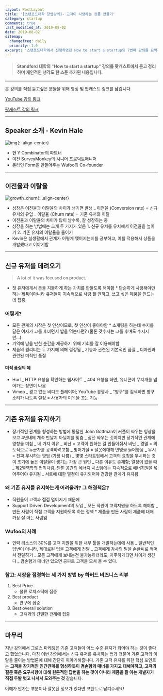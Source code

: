 ```yaml
---
layout: PostLayout
title: '[스탠포드대학 창업강의]- 고객이 사랑하는 상품 만들기'
category: startup
comments: true
last_modified_at: 2019-08-02
date: 2019-08-02
sitemap:
  changefreq: daily
  priority: 1.0
excerpt: '스탠포드대학에서 진행하였던 How to start a startup의 7번째 강의를 요약정리한 글입니다.'
---
```


> #### Standford 대학의 "How to start a startup" 강의를 팟캐스트에서 듣고 정리하며 개인적인 생각도 한 스푼 추가된 내용입니다.

---

본 강의를 직접 듣고싶은 분들을 위해 영상 및 팟캐스트 링크를 남깁니다.

[YouTube 강의 링크](https://youtu.be/sz_LgBAGYyo)

[팟캐스트 강의 링크](https://player.fm/series/how-to-start-a-startup/07-kevin-hale-how-to-build-products-users-love)

---

## Speaker 소개 - Kevin Hale

![img](https://images.yourstory.com/cs/wordpress/2014/10/Kevin-Hale.jpg?fm=png&auto=format){: .align-center}

- 현 Y Combinator의 파트너
- 이전 SurveyMonkey의 시니어 프로덕트매니저
- 온라인 Form을 만들어주는 Wufoo의 Co-founder

---

## 이전율과 이탈율

![growth_churn](https://github.com/chansbro/chansbro.github.io/blob/master/assets/images/startup/churn.png?raw=true){: .align-center}

- 성장은 이전율과 이탈율의 차이가 생기면 발생
  _ 이전율 (Conversion rate) = 신규 유저의 유입
  _ 이탈율 (Churn rate) = 기존 유저의 이탈
- 이전율과 이탈율의 차이가 많이 날수록, 잘 성장하는 중
- 성장을 하는 방법에는 크게 두 가지가 있음 1. 신규 유저를 유치해서 이전율을 높이기 2. 기존 유저의 이탈율을 줄이기
- Kevin은 실생활에서 관계가 어떻게 맺어지는지를 공부하고, 이를 적용해서 상품을 개발했다고 이야기함

---

## 신규 유저를 데려오기

> A lot of it was focused on product.

- 첫 유저에게서 돈을 지불하게 하는 가치를 만들도록 해야함 \* 단순하게 사용해야만하는 제품이아니라 유저들이 지속적으로 사랑 할 만하고, 쓰고 싶은 제품을 만드는데 집중

### 어떻게?

- 모든 관계의 시작은 첫 인상이므로, 첫 인상이 좋아야함 \* 소개팅을 하는데 수지를 닮은 여자가 코를 후비면서 밥을 먹는다면? (물론 갓수지는 코를 후벼도 수지지만...)
- 기억에 남을 만한 순간을 제공하기 위해 기회를 잘 이용해야함
- 제품의 퀄리티는 두 가지에 의해 결정됨
  _ 기능과 관련된 기본적인 품질
  _ 디자인과 관련된 미적인 품질

#### 미적 품질의 예

- Hurl
  _ HTTP 요청을 확인하는 웹사이트
  _ 404 요청을 하면, 유니콘이 무지개를 넘어가는 장면이 나옴
- Vimeo
  _ 광고 없는 비디오 플레이어; YouTube 경쟁사
  _ "방구"를 검색하면 방구소리가 나도록 설정 = 사용자의 이목을 끄는 기능

---

## 기존 유저를 유지하기

- 장기적인 관계를 형성하는 방법에 통달한 John Gottman이 커플이 싸우는 영상을 보고 4년내에 계속 만날지 아닐지를 맞춤
  _ 잠깐 싸우는 것이지만 장기적인 관계에 영향을 미침
  _ 네 가지 이유
  _ 비난 = 고객이 원하는 걸 안들어줘서 비난
  _ 경멸 = 의도적으로 누군가를 공격하려고함
  _ 방어기질 = 잘못에대해 변명을 늘어놓음
  _ 무시 = 진짜 무시하는 방법 (가장 나쁨)
  _ 몇몇 스타트업에서 고객의 요청을 무시하는 것이 초기에 높은 이탈율이 생기는 가장 큰 원인
  _ 다른 이유도 존재함; 열정이 없을 때
  _ 제2열역학의 법칙처럼, 닫힌 공간의 에너지 시스템에는 지속적으로 에너지원을 넣어주어야 유지됨
  _ 서로에 대한 열정이 유지되어야 건강한 관계가 유지됨

### 왜 기존 유저를 유지하는게 어려울까? 그 해결책은?

- 직원들이 고객과 점점 멀어지기 때문에
- Support Driven Development의 도입
  _ 모든 직원이 고객지원을 하도록 해야함
  _ 만든 사람이 직접 고객을 지원하도록 하는 정책 \* 제품을 만든 사람이 제품에 대해 가장 잘 아는 사람임

### Wufoo의 사례

- 인력 리소스의 30%를 고객 지원을 위한 내부 툴을 개발하는데에 사용
  _ 일반적인 답변이 아니라, 제대로된 답을 고객에게 전달
  _ 고객에게 감사의 말을 손글씨로 적어서 전달하기
  _ 모든 고객에게 보내는건 불가능하더라도, 자주하게되면 차이가 생긴다
  _ 겸손함과 매너만 있으면 공짜로 고객을 모셔 올 수 있다.

### 참고: 시장을 점령하는 세 가지 방법 by 하버드 비즈니스 리뷰

1. Best Price
   - 물류 로지스틱에 집중
2. Best product
   - 연구에 집중
3. Best overall solution
   - 고객과의 긴밀한 관계에 집중

---

## 마무리

지난 강의에서 그로스 마케팅은 기존 고객들이 어느 수준 유지가 되어야 하는 것이 좋다고 했었습니다.
마침 이번 강의에서는 신규 유저를 유치하는 법과 더불어 기존 고객의 이탈을 줄이는 방법론에 대해 간단히 이야기해줍니다.
기존 고객 유지를 위한 핵심 포인트는 **고객을 장기적인 인간관계를 형성하듯이 겸손함과 매너를 가지고 대해야하고, 고객의 질문 혹은 요구사항에 대해 원론적인 답변을 하는 것이 아니라 제품을 잘 아는 개발자가 직접 두발 벗고 나서서 도와주는 것** 같습니다.

이해가 안가는 부분이나 잘못된 정보가 있다면 코멘트로 남겨주세요!
